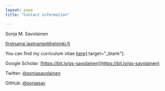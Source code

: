 ```yaml
---
layout: page
title: "Contact information"

---
```


Sonja M. Savolainen

firstname.lastname@helsinki.fi



You can find my curriculum vitae [here](/assets/cv_savolainen.pdf){:target="_blank"}.

Google Scholar: [https://bit.ly/gs-savolainen](https://bit.ly/gs-savolainen)

Twitter: [@sonjasavolainen](https://twitter.com/sonjasavolainen)

GitHub: [@sonjasav](https://github.com/sonjasav)
